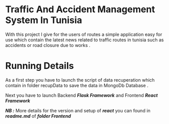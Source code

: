 # Traffic And Accident Management System In Tunisia

With this project I give for the users of routes a simple application easy for use which contain the latest news related to traffic routes in tunisia such as accidents or road closure due to works .

# Running Details 

As a first step you have to launch the script of data recuperation which contain in folder recupData to save the data in MongoDb Database .

Next you have to launch Backend ***Flask Framework***  and Frontend ***React Framework*** 

***NB :*** More details for the version and setup of ***react*** you can found in ***readme.md*** of ***folder Frontend*** 
